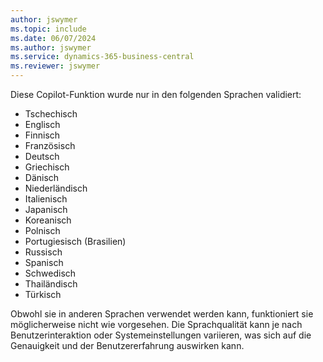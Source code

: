 ```yaml
---
author: jswymer
ms.topic: include
ms.date: 06/07/2024
ms.author: jswymer
ms.service: dynamics-365-business-central
ms.reviewer: jswymer
---
```

Diese Copilot-Funktion wurde nur in den folgenden Sprachen validiert:

- Tschechisch
- Englisch
- Finnisch
- Französisch
- Deutsch
- Griechisch
- Dänisch
- Niederländisch
- Italienisch
- Japanisch
- Koreanisch
- Polnisch
- Portugiesisch (Brasilien)
- Russisch
- Spanisch
- Schwedisch
- Thailändisch
- Türkisch

Obwohl sie in anderen Sprachen verwendet werden kann, funktioniert sie möglicherweise nicht wie vorgesehen. Die Sprachqualität kann je nach Benutzerinteraktion oder Systemeinstellungen variieren, was sich auf die Genauigkeit und der Benutzererfahrung auswirken kann.